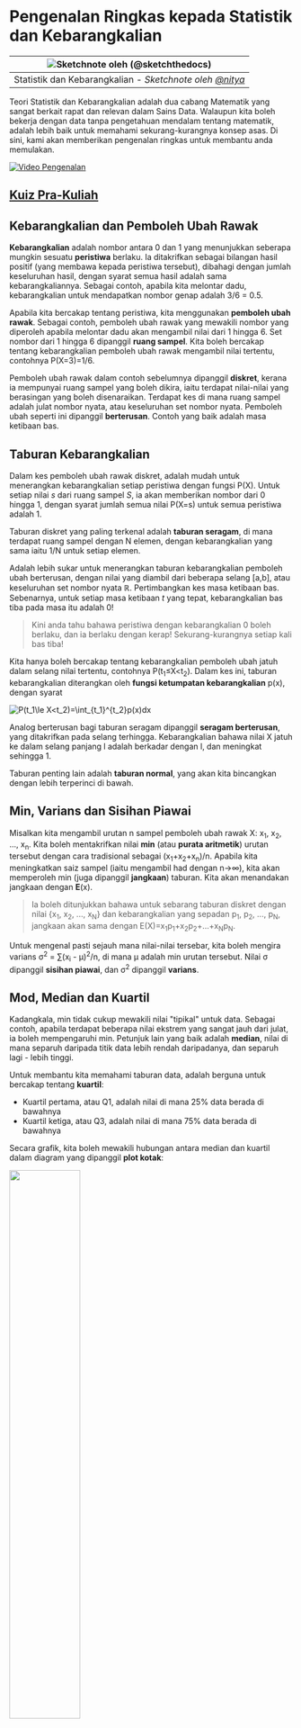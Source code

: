 <!--
CO_OP_TRANSLATOR_METADATA:
{
  "original_hash": "8bbb3fa0d4ad61384a3b4b5f7560226f",
  "translation_date": "2025-09-04T20:50:45+00:00",
  "source_file": "1-Introduction/04-stats-and-probability/README.md",
  "language_code": "ms"
}
-->
# Pengenalan Ringkas kepada Statistik dan Kebarangkalian

|![ Sketchnote oleh [(@sketchthedocs)](https://sketchthedocs.dev) ](../../sketchnotes/04-Statistics-Probability.png)|
|:---:|
| Statistik dan Kebarangkalian - _Sketchnote oleh [@nitya](https://twitter.com/nitya)_ |

Teori Statistik dan Kebarangkalian adalah dua cabang Matematik yang sangat berkait rapat dan relevan dalam Sains Data. Walaupun kita boleh bekerja dengan data tanpa pengetahuan mendalam tentang matematik, adalah lebih baik untuk memahami sekurang-kurangnya konsep asas. Di sini, kami akan memberikan pengenalan ringkas untuk membantu anda memulakan.

[![Video Pengenalan](../../../../translated_images/video-prob-and-stats.e4282e5efa2f2543400843ed98b1057065c9600cebfc8a728e8931b5702b2ae4.ms.png)](https://youtu.be/Z5Zy85g4Yjw)

## [Kuiz Pra-Kuliah](https://purple-hill-04aebfb03.1.azurestaticapps.net/quiz/6)

## Kebarangkalian dan Pemboleh Ubah Rawak

**Kebarangkalian** adalah nombor antara 0 dan 1 yang menunjukkan seberapa mungkin sesuatu **peristiwa** berlaku. Ia ditakrifkan sebagai bilangan hasil positif (yang membawa kepada peristiwa tersebut), dibahagi dengan jumlah keseluruhan hasil, dengan syarat semua hasil adalah sama kebarangkaliannya. Sebagai contoh, apabila kita melontar dadu, kebarangkalian untuk mendapatkan nombor genap adalah 3/6 = 0.5.

Apabila kita bercakap tentang peristiwa, kita menggunakan **pemboleh ubah rawak**. Sebagai contoh, pemboleh ubah rawak yang mewakili nombor yang diperoleh apabila melontar dadu akan mengambil nilai dari 1 hingga 6. Set nombor dari 1 hingga 6 dipanggil **ruang sampel**. Kita boleh bercakap tentang kebarangkalian pemboleh ubah rawak mengambil nilai tertentu, contohnya P(X=3)=1/6.

Pemboleh ubah rawak dalam contoh sebelumnya dipanggil **diskret**, kerana ia mempunyai ruang sampel yang boleh dikira, iaitu terdapat nilai-nilai yang berasingan yang boleh disenaraikan. Terdapat kes di mana ruang sampel adalah julat nombor nyata, atau keseluruhan set nombor nyata. Pemboleh ubah seperti ini dipanggil **berterusan**. Contoh yang baik adalah masa ketibaan bas.

## Taburan Kebarangkalian

Dalam kes pemboleh ubah rawak diskret, adalah mudah untuk menerangkan kebarangkalian setiap peristiwa dengan fungsi P(X). Untuk setiap nilai *s* dari ruang sampel *S*, ia akan memberikan nombor dari 0 hingga 1, dengan syarat jumlah semua nilai P(X=s) untuk semua peristiwa adalah 1.

Taburan diskret yang paling terkenal adalah **taburan seragam**, di mana terdapat ruang sampel dengan N elemen, dengan kebarangkalian yang sama iaitu 1/N untuk setiap elemen.

Adalah lebih sukar untuk menerangkan taburan kebarangkalian pemboleh ubah berterusan, dengan nilai yang diambil dari beberapa selang [a,b], atau keseluruhan set nombor nyata ℝ. Pertimbangkan kes masa ketibaan bas. Sebenarnya, untuk setiap masa ketibaan *t* yang tepat, kebarangkalian bas tiba pada masa itu adalah 0!

> Kini anda tahu bahawa peristiwa dengan kebarangkalian 0 boleh berlaku, dan ia berlaku dengan kerap! Sekurang-kurangnya setiap kali bas tiba!

Kita hanya boleh bercakap tentang kebarangkalian pemboleh ubah jatuh dalam selang nilai tertentu, contohnya P(t<sub>1</sub>≤X<t<sub>2</sub>). Dalam kes ini, taburan kebarangkalian diterangkan oleh **fungsi ketumpatan kebarangkalian** p(x), dengan syarat

![P(t_1\le X<t_2)=\int_{t_1}^{t_2}p(x)dx](../../../../translated_images/probability-density.a8aad29f17a14afb519b407c7b6edeb9f3f9aa5f69c9e6d9445f604e5f8a2bf7.ms.png)

Analog berterusan bagi taburan seragam dipanggil **seragam berterusan**, yang ditakrifkan pada selang terhingga. Kebarangkalian bahawa nilai X jatuh ke dalam selang panjang l adalah berkadar dengan l, dan meningkat sehingga 1.

Taburan penting lain adalah **taburan normal**, yang akan kita bincangkan dengan lebih terperinci di bawah.

## Min, Varians dan Sisihan Piawai

Misalkan kita mengambil urutan n sampel pemboleh ubah rawak X: x<sub>1</sub>, x<sub>2</sub>, ..., x<sub>n</sub>. Kita boleh mentakrifkan nilai **min** (atau **purata aritmetik**) urutan tersebut dengan cara tradisional sebagai (x<sub>1</sub>+x<sub>2</sub>+x<sub>n</sub>)/n. Apabila kita meningkatkan saiz sampel (iaitu mengambil had dengan n→∞), kita akan memperoleh min (juga dipanggil **jangkaan**) taburan. Kita akan menandakan jangkaan dengan **E**(x).

> Ia boleh ditunjukkan bahawa untuk sebarang taburan diskret dengan nilai {x<sub>1</sub>, x<sub>2</sub>, ..., x<sub>N</sub>} dan kebarangkalian yang sepadan p<sub>1</sub>, p<sub>2</sub>, ..., p<sub>N</sub>, jangkaan akan sama dengan E(X)=x<sub>1</sub>p<sub>1</sub>+x<sub>2</sub>p<sub>2</sub>+...+x<sub>N</sub>p<sub>N</sub>.

Untuk mengenal pasti sejauh mana nilai-nilai tersebar, kita boleh mengira varians σ<sup>2</sup> = ∑(x<sub>i</sub> - μ)<sup>2</sup>/n, di mana μ adalah min urutan tersebut. Nilai σ dipanggil **sisihan piawai**, dan σ<sup>2</sup> dipanggil **varians**.

## Mod, Median dan Kuartil

Kadangkala, min tidak cukup mewakili nilai "tipikal" untuk data. Sebagai contoh, apabila terdapat beberapa nilai ekstrem yang sangat jauh dari julat, ia boleh mempengaruhi min. Petunjuk lain yang baik adalah **median**, nilai di mana separuh daripada titik data lebih rendah daripadanya, dan separuh lagi - lebih tinggi.

Untuk membantu kita memahami taburan data, adalah berguna untuk bercakap tentang **kuartil**:

* Kuartil pertama, atau Q1, adalah nilai di mana 25% data berada di bawahnya
* Kuartil ketiga, atau Q3, adalah nilai di mana 75% data berada di bawahnya

Secara grafik, kita boleh mewakili hubungan antara median dan kuartil dalam diagram yang dipanggil **plot kotak**:

<img src="images/boxplot_explanation.png" width="50%"/>

Di sini kita juga mengira **jarak antara kuartil** IQR=Q3-Q1, dan apa yang dipanggil **outlier** - nilai yang berada di luar sempadan [Q1-1.5*IQR,Q3+1.5*IQR].

Untuk taburan terhingga yang mengandungi sejumlah kecil nilai yang mungkin, nilai "tipikal" yang baik adalah nilai yang paling kerap muncul, yang dipanggil **mod**. Ia sering digunakan untuk data kategori, seperti warna. Pertimbangkan situasi di mana kita mempunyai dua kumpulan orang - satu yang sangat menyukai warna merah, dan satu lagi yang menyukai warna biru. Jika kita kodkan warna dengan nombor, nilai min untuk warna kegemaran akan berada di spektrum oren-hijau, yang tidak menunjukkan pilihan sebenar mana-mana kumpulan. Walau bagaimanapun, mod akan menjadi salah satu warna, atau kedua-dua warna, jika bilangan orang yang memilihnya adalah sama (dalam kes ini kita memanggil sampel **multimodal**).

## Data Dunia Nyata

Apabila kita menganalisis data dari kehidupan sebenar, ia sering bukan pemboleh ubah rawak dalam erti kata bahawa kita tidak menjalankan eksperimen dengan hasil yang tidak diketahui. Sebagai contoh, pertimbangkan pasukan pemain besbol, dan data tubuh mereka, seperti ketinggian, berat dan umur. Nombor-nombor ini tidak sepenuhnya rawak, tetapi kita masih boleh menggunakan konsep matematik yang sama. Sebagai contoh, urutan berat badan orang boleh dianggap sebagai urutan nilai yang diambil daripada pemboleh ubah rawak tertentu. Di bawah adalah urutan berat badan pemain besbol sebenar dari [Major League Baseball](http://mlb.mlb.com/index.jsp), diambil daripada [dataset ini](http://wiki.stat.ucla.edu/socr/index.php/SOCR_Data_MLB_HeightsWeights) (untuk kemudahan anda, hanya 20 nilai pertama ditunjukkan):

```
[180.0, 215.0, 210.0, 210.0, 188.0, 176.0, 209.0, 200.0, 231.0, 180.0, 188.0, 180.0, 185.0, 160.0, 180.0, 185.0, 197.0, 189.0, 185.0, 219.0]
```

> **Nota**: Untuk melihat contoh bekerja dengan dataset ini, lihat [notebook yang disertakan](notebook.ipynb). Terdapat juga beberapa cabaran sepanjang pelajaran ini, dan anda boleh menyelesaikannya dengan menambah kod pada notebook tersebut. Jika anda tidak pasti bagaimana untuk mengendalikan data, jangan risau - kita akan kembali kepada bekerja dengan data menggunakan Python pada masa akan datang. Jika anda tidak tahu bagaimana untuk menjalankan kod dalam Jupyter Notebook, lihat [artikel ini](https://soshnikov.com/education/how-to-execute-notebooks-from-github/).

Berikut adalah plot kotak yang menunjukkan min, median dan kuartil untuk data kita:

![Plot Kotak Berat](../../../../translated_images/weight-boxplot.1dbab1c03af26f8a008fff4e17680082c8ab147d6df646cbac440bbf8f5b9c42.ms.png)

Oleh kerana data kita mengandungi maklumat tentang **peranan** pemain yang berbeza, kita juga boleh membuat plot kotak mengikut peranan - ini akan membolehkan kita mendapatkan idea tentang bagaimana nilai parameter berbeza mengikut peranan. Kali ini kita akan mempertimbangkan ketinggian:

![Plot Kotak Mengikut Peranan](../../../../translated_images/boxplot_byrole.036b27a1c3f52d42f66fba2324ec5cde0a1bca6a01a619eeb0ce7cd054b2527b.ms.png)

Diagram ini mencadangkan bahawa, secara purata, ketinggian pemain bas pertama lebih tinggi daripada ketinggian pemain bas kedua. Kemudian dalam pelajaran ini kita akan belajar bagaimana kita boleh menguji hipotesis ini dengan lebih formal, dan bagaimana untuk menunjukkan bahawa data kita adalah signifikan secara statistik untuk membuktikannya.

> Apabila bekerja dengan data dunia nyata, kita menganggap bahawa semua titik data adalah sampel yang diambil daripada taburan kebarangkalian tertentu. Andaian ini membolehkan kita menggunakan teknik pembelajaran mesin dan membina model ramalan yang berfungsi.

Untuk melihat apa taburan data kita, kita boleh melukis graf yang dipanggil **histogram**. Paksi X akan mengandungi beberapa selang berat yang berbeza (dipanggil **bin**), dan paksi menegak akan menunjukkan bilangan kali sampel pemboleh ubah rawak berada dalam selang tertentu.

![Histogram Data Dunia Nyata](../../../../translated_images/weight-histogram.bfd00caf7fc30b145b21e862dba7def41c75635d5280de25d840dd7f0b00545e.ms.png)

Daripada histogram ini, anda boleh melihat bahawa semua nilai tertumpu di sekitar berat purata tertentu, dan semakin jauh kita dari berat tersebut - semakin sedikit berat dengan nilai tersebut ditemui. Iaitu, sangat tidak mungkin bahawa berat pemain besbol akan sangat berbeza daripada berat purata. Varians berat menunjukkan sejauh mana berat cenderung berbeza daripada purata.

> Jika kita mengambil berat orang lain, bukan dari liga besbol, taburan mungkin berbeza. Walau bagaimanapun, bentuk taburan akan sama, tetapi purata dan varians akan berubah. Jadi, jika kita melatih model kita pada pemain besbol, ia mungkin memberikan hasil yang salah apabila digunakan pada pelajar universiti, kerana taburan asasnya berbeza.

## Taburan Normal

Taburan berat yang kita lihat di atas adalah sangat tipikal, dan banyak ukuran dari dunia nyata mengikuti jenis taburan yang sama, tetapi dengan purata dan varians yang berbeza. Taburan ini dipanggil **taburan normal**, dan ia memainkan peranan yang sangat penting dalam statistik.

Menggunakan taburan normal adalah cara yang betul untuk menjana berat rawak pemain besbol yang berpotensi. Setelah kita mengetahui berat purata `mean` dan sisihan piawai `std`, kita boleh menjana 1000 sampel berat dengan cara berikut:
```python
samples = np.random.normal(mean,std,1000)
``` 

Jika kita melukis histogram sampel yang dijana, kita akan melihat gambar yang sangat mirip dengan yang ditunjukkan di atas. Dan jika kita meningkatkan bilangan sampel dan bilangan bin, kita boleh menjana gambar taburan normal yang lebih dekat dengan ideal:

![Taburan Normal dengan purata=0 dan sisihan piawai=1](../../../../translated_images/normal-histogram.dfae0d67c202137d552d0015fb87581eca263925e512404f3c12d8885315432e.ms.png)

*Taburan Normal dengan purata=0 dan sisihan piawai=1*

## Selang Keyakinan

Apabila kita bercakap tentang berat pemain besbol, kita menganggap bahawa terdapat **pemboleh ubah rawak W** tertentu yang sepadan dengan taburan kebarangkalian ideal berat semua pemain besbol (dipanggil **populasi**). Urutan berat kita sepadan dengan subset semua pemain besbol yang kita panggil **sampel**. Persoalan yang menarik adalah, bolehkah kita mengetahui parameter taburan W, iaitu purata dan varians populasi?

Jawapan yang paling mudah adalah dengan mengira purata dan varians sampel kita. Walau bagaimanapun, mungkin berlaku bahawa sampel rawak kita tidak mewakili populasi lengkap dengan tepat. Oleh itu, masuk akal untuk bercakap tentang **selang keyakinan**.
> **Selang keyakinan** ialah anggaran purata sebenar populasi berdasarkan sampel kita, yang tepat dengan kebarangkalian tertentu (atau **tahap keyakinan**).
## Selang Keyakinan

Katakan kita mempunyai sampel X<sub>1</sub>, ..., X<sub>n</sub> daripada taburan kita. Setiap kali kita mengambil sampel daripada taburan tersebut, kita akan mendapat nilai purata μ yang berbeza. Oleh itu, μ boleh dianggap sebagai pemboleh ubah rawak. **Selang keyakinan** dengan keyakinan p adalah sepasang nilai (L<sub>p</sub>,R<sub>p</sub>), di mana **P**(L<sub>p</sub>≤μ≤R<sub>p</sub>) = p, iaitu kebarangkalian nilai purata yang diukur berada dalam selang tersebut adalah sama dengan p.

Ia melangkaui pengenalan ringkas kita untuk membincangkan secara terperinci bagaimana selang keyakinan ini dikira. Beberapa butiran lanjut boleh didapati [di Wikipedia](https://en.wikipedia.org/wiki/Confidence_interval). Secara ringkas, kita mentakrifkan taburan purata sampel yang dikira berbanding dengan purata sebenar populasi, yang dipanggil **taburan pelajar**.

> **Fakta Menarik**: Taburan pelajar dinamakan sempena ahli matematik William Sealy Gosset, yang menerbitkan kertas kerjanya di bawah nama samaran "Student". Beliau bekerja di kilang bir Guinness, dan, menurut salah satu versi, majikannya tidak mahu orang awam mengetahui bahawa mereka menggunakan ujian statistik untuk menentukan kualiti bahan mentah.

Jika kita ingin menganggarkan purata μ populasi kita dengan keyakinan p, kita perlu mengambil *(1-p)/2-th percentile* daripada taburan pelajar A, yang boleh diperoleh daripada jadual, atau dikira menggunakan beberapa fungsi terbina dalam perisian statistik (contohnya Python, R, dll.). Kemudian selang untuk μ akan diberikan oleh X±A*D/√n, di mana X adalah purata sampel yang diperoleh, D adalah sisihan piawai.

> **Nota**: Kita juga mengabaikan perbincangan tentang konsep penting [darjah kebebasan](https://en.wikipedia.org/wiki/Degrees_of_freedom_(statistics)), yang penting berkaitan dengan taburan pelajar. Anda boleh merujuk kepada buku statistik yang lebih lengkap untuk memahami konsep ini dengan lebih mendalam.

Contoh pengiraan selang keyakinan untuk berat dan tinggi diberikan dalam [notebook yang disertakan](notebook.ipynb).

| p    | Purata Berat |
|------|--------------|
| 0.85 | 201.73±0.94  |
| 0.90 | 201.73±1.08  |
| 0.95 | 201.73±1.28  |

Perhatikan bahawa semakin tinggi kebarangkalian keyakinan, semakin lebar selang keyakinan.

## Ujian Hipotesis

Dalam dataset pemain besbol kita, terdapat pelbagai peranan pemain, yang boleh diringkaskan seperti berikut (lihat [notebook yang disertakan](notebook.ipynb) untuk melihat bagaimana jadual ini dikira):

| Peranan            | Tinggi     | Berat      | Bilangan |
|--------------------|------------|------------|----------|
| Catcher            | 72.723684  | 204.328947 | 76       |
| Designated_Hitter  | 74.222222  | 220.888889 | 18       |
| First_Baseman      | 74.000000  | 213.109091 | 55       |
| Outfielder         | 73.010309  | 199.113402 | 194      |
| Relief_Pitcher     | 74.374603  | 203.517460 | 315      |
| Second_Baseman     | 71.362069  | 184.344828 | 58       |
| Shortstop          | 71.903846  | 182.923077 | 52       |
| Starting_Pitcher   | 74.719457  | 205.163636 | 221      |
| Third_Baseman      | 73.044444  | 200.955556 | 45       |

Kita boleh perhatikan bahawa purata tinggi pemain first basemen lebih tinggi daripada pemain second basemen. Oleh itu, kita mungkin tergoda untuk membuat kesimpulan bahawa **first basemen lebih tinggi daripada second basemen**.

> Pernyataan ini dipanggil **hipotesis**, kerana kita tidak tahu sama ada fakta ini benar atau tidak.

Namun, tidak selalu jelas sama ada kita boleh membuat kesimpulan ini. Daripada perbincangan di atas, kita tahu bahawa setiap purata mempunyai selang keyakinan yang berkaitan, dan oleh itu perbezaan ini mungkin hanya ralat statistik. Kita memerlukan cara yang lebih formal untuk menguji hipotesis kita.

Mari kita kira selang keyakinan secara berasingan untuk tinggi pemain first dan second basemen:

| Keyakinan | First Basemen | Second Basemen |
|-----------|---------------|----------------|
| 0.85      | 73.62..74.38  | 71.04..71.69   |
| 0.90      | 73.56..74.44  | 70.99..71.73   |
| 0.95      | 73.47..74.53  | 70.92..71.81   |

Kita boleh lihat bahawa dalam semua tahap keyakinan, selang tidak bertindih. Ini membuktikan hipotesis kita bahawa first basemen lebih tinggi daripada second basemen.

Secara lebih formal, masalah yang kita selesaikan adalah untuk melihat sama ada **dua taburan kebarangkalian adalah sama**, atau sekurang-kurangnya mempunyai parameter yang sama. Bergantung pada taburan, kita perlu menggunakan ujian yang berbeza untuk itu. Jika kita tahu bahawa taburan kita adalah normal, kita boleh menggunakan **[Student t-test](https://en.wikipedia.org/wiki/Student%27s_t-test)**.

Dalam Student t-test, kita mengira apa yang dipanggil **t-value**, yang menunjukkan perbezaan antara purata, dengan mengambil kira varians. Ia ditunjukkan bahawa t-value mengikuti **taburan pelajar**, yang membolehkan kita mendapatkan nilai ambang untuk tahap keyakinan **p** tertentu (ini boleh dikira, atau dirujuk dalam jadual numerik). Kita kemudian membandingkan t-value dengan ambang ini untuk meluluskan atau menolak hipotesis.

Dalam Python, kita boleh menggunakan pakej **SciPy**, yang termasuk fungsi `ttest_ind` (selain daripada banyak fungsi statistik lain yang berguna!). Fungsi ini mengira t-value untuk kita, dan juga melakukan carian terbalik nilai p keyakinan, supaya kita hanya perlu melihat keyakinan untuk membuat kesimpulan.

Sebagai contoh, perbandingan kita antara tinggi first dan second basemen memberikan hasil berikut: 
```python
from scipy.stats import ttest_ind

tval, pval = ttest_ind(df.loc[df['Role']=='First_Baseman',['Height']], df.loc[df['Role']=='Designated_Hitter',['Height']],equal_var=False)
print(f"T-value = {tval[0]:.2f}\nP-value: {pval[0]}")
```
```
T-value = 7.65
P-value: 9.137321189738925e-12
```
Dalam kes kita, nilai p sangat rendah, yang bermaksud terdapat bukti kukuh yang menyokong bahawa first basemen lebih tinggi.

Terdapat juga pelbagai jenis hipotesis lain yang mungkin kita ingin uji, contohnya:
* Untuk membuktikan bahawa sampel tertentu mengikuti taburan tertentu. Dalam kes kita, kita telah menganggap bahawa tinggi diedarkan secara normal, tetapi itu memerlukan pengesahan statistik formal.
* Untuk membuktikan bahawa nilai purata sampel sepadan dengan nilai yang telah ditetapkan.
* Untuk membandingkan purata beberapa sampel (contohnya, apakah perbezaan tahap kebahagiaan antara kumpulan umur yang berbeza).

## Teorem Had Pusat dan Undang-Undang Nombor Besar

Salah satu sebab mengapa taburan normal sangat penting adalah **teorem had pusat**. Katakan kita mempunyai sampel besar N nilai X<sub>1</sub>, ..., X<sub>N</sub>, yang diambil daripada mana-mana taburan dengan purata μ dan varians σ<sup>2</sup>. Kemudian, untuk N yang cukup besar (dengan kata lain, apabila N→∞), purata Σ<sub>i</sub>X<sub>i</sub> akan diedarkan secara normal, dengan purata μ dan varians σ<sup>2</sup>/N.

> Cara lain untuk mentafsirkan teorem had pusat adalah untuk mengatakan bahawa tanpa mengira taburan, apabila anda mengira purata jumlah nilai pemboleh ubah rawak, anda akan mendapat taburan normal.

Daripada teorem had pusat, ia juga mengikuti bahawa, apabila N→∞, kebarangkalian purata sampel sama dengan μ menjadi 1. Ini dikenali sebagai **undang-undang nombor besar**.

## Kovarians dan Korelasi

Salah satu perkara yang dilakukan oleh Sains Data adalah mencari hubungan antara data. Kita mengatakan bahawa dua jujukan **berkorelasi** apabila mereka menunjukkan tingkah laku yang serupa pada masa yang sama, iaitu mereka sama-sama meningkat/menurun serentak, atau satu jujukan meningkat apabila yang lain menurun dan sebaliknya. Dengan kata lain, nampaknya terdapat hubungan antara dua jujukan.

> Korelasi tidak semestinya menunjukkan hubungan sebab-akibat antara dua jujukan; kadangkala kedua-dua pemboleh ubah boleh bergantung pada sebab luaran, atau ia mungkin secara kebetulan dua jujukan berkorelasi. Walau bagaimanapun, korelasi matematik yang kuat adalah petunjuk yang baik bahawa dua pemboleh ubah mempunyai hubungan tertentu.

Secara matematik, konsep utama yang menunjukkan hubungan antara dua pemboleh ubah rawak adalah **kovarians**, yang dikira seperti ini: Cov(X,Y) = **E**\[(X-**E**(X))(Y-**E**(Y))\]. Kita mengira sisihan kedua-dua pemboleh ubah daripada nilai purata mereka, dan kemudian hasil darab sisihan tersebut. Jika kedua-dua pemboleh ubah menyimpang bersama, hasil darab akan sentiasa bernilai positif, yang akan menambah kepada kovarians positif. Jika kedua-dua pemboleh ubah menyimpang tidak selaras (iaitu satu jatuh di bawah purata apabila yang lain meningkat di atas purata), kita akan sentiasa mendapat nombor negatif, yang akan menambah kepada kovarians negatif. Jika sisihan tidak bergantung, mereka akan menambah kepada kira-kira sifar.

Nilai mutlak kovarians tidak memberitahu kita banyak tentang sejauh mana korelasi, kerana ia bergantung pada magnitud nilai sebenar. Untuk menormalkannya, kita boleh membahagikan kovarians dengan sisihan piawai kedua-dua pemboleh ubah, untuk mendapatkan **korelasi**. Perkara yang baik ialah korelasi sentiasa berada dalam julat [-1,1], di mana 1 menunjukkan korelasi positif yang kuat antara nilai, -1 - korelasi negatif yang kuat, dan 0 - tiada korelasi langsung (pemboleh ubah adalah bebas).

**Contoh**: Kita boleh mengira korelasi antara berat dan tinggi pemain besbol daripada dataset yang disebutkan di atas:
```python
print(np.corrcoef(weights,heights))
```
Hasilnya, kita mendapat **matriks korelasi** seperti ini:
```
array([[1.        , 0.52959196],
       [0.52959196, 1.        ]])
```

> Matriks korelasi C boleh dikira untuk sebarang bilangan jujukan input S<sub>1</sub>, ..., S<sub>n</sub>. Nilai C<sub>ij</sub> adalah korelasi antara S<sub>i</sub> dan S<sub>j</sub>, dan elemen diagonal sentiasa 1 (yang juga korelasi diri S<sub>i</sub>).

Dalam kes kita, nilai 0.53 menunjukkan bahawa terdapat beberapa korelasi antara berat dan tinggi seseorang. Kita juga boleh membuat plot serakan satu nilai terhadap yang lain untuk melihat hubungan secara visual:

![Hubungan antara berat dan tinggi](../../../../translated_images/weight-height-relationship.3f06bde4ca2aba9974182c4ef037ed602acd0fbbbbe2ca91cefd838a9e66bcf9.ms.png)

> Lebih banyak contoh korelasi dan kovarians boleh didapati dalam [notebook yang disertakan](notebook.ipynb).

## Kesimpulan

Dalam bahagian ini, kita telah mempelajari:

* sifat statistik asas data, seperti purata, varians, mod dan kuartil
* pelbagai taburan pemboleh ubah rawak, termasuk taburan normal
* cara mencari korelasi antara pelbagai sifat
* cara menggunakan alat matematik dan statistik untuk membuktikan beberapa hipotesis
* cara mengira selang keyakinan untuk pemboleh ubah rawak berdasarkan sampel data

Walaupun ini bukan senarai lengkap topik yang wujud dalam kebarangkalian dan statistik, ia seharusnya mencukupi untuk memberi anda permulaan yang baik dalam kursus ini.

## 🚀 Cabaran

Gunakan kod sampel dalam notebook untuk menguji hipotesis lain bahawa: 
1. First basemen lebih tua daripada second basemen
2. First basemen lebih tinggi daripada third basemen
3. Shortstops lebih tinggi daripada second basemen

## [Kuiz selepas kuliah](https://ff-quizzes.netlify.app/en/ds/)

## Kajian Semula & Kajian Kendiri

Kebarangkalian dan statistik adalah topik yang sangat luas sehingga ia layak mendapat kursus tersendiri. Jika anda berminat untuk mendalami teori, anda mungkin ingin terus membaca beberapa buku berikut:

1. [Carlos Fernandez-Granda](https://cims.nyu.edu/~cfgranda/) dari Universiti New York mempunyai nota kuliah hebat [Probability and Statistics for Data Science](https://cims.nyu.edu/~cfgranda/pages/stuff/probability_stats_for_DS.pdf) (tersedia dalam talian)
1. [Peter dan Andrew Bruce. Practical Statistics for Data Scientists.](https://www.oreilly.com/library/view/practical-statistics-for/9781491952955/) [[kod sampel dalam R](https://github.com/andrewgbruce/statistics-for-data-scientists)]. 
1. [James D. Miller. Statistics for Data Science](https://www.packtpub.com/product/statistics-for-data-science/9781788290678) [[kod sampel dalam R](https://github.com/PacktPublishing/Statistics-for-Data-Science)]

## Tugasan

[Small Diabetes Study](assignment.md)

## Kredit

Pelajaran ini telah ditulis dengan ♥️ oleh [Dmitry Soshnikov](http://soshnikov.com)

---

**Penafian**:  
Dokumen ini telah diterjemahkan menggunakan perkhidmatan terjemahan AI [Co-op Translator](https://github.com/Azure/co-op-translator). Walaupun kami berusaha untuk memastikan ketepatan, sila ambil maklum bahawa terjemahan automatik mungkin mengandungi kesilapan atau ketidaktepatan. Dokumen asal dalam bahasa asalnya harus dianggap sebagai sumber yang berwibawa. Untuk maklumat penting, terjemahan manusia profesional adalah disyorkan. Kami tidak bertanggungjawab atas sebarang salah faham atau salah tafsir yang timbul daripada penggunaan terjemahan ini.